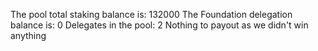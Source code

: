 The pool total staking balance is:    132000
The Foundation delegation balance is: 0
Delegates in the pool:                2
Nothing to payout as we didn't win anything
